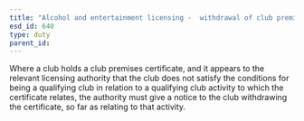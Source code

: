 ```yaml
---
title: "Alcohol and entertainment licensing -  withdrawal of club premises certificate"
esd_id: 640
type: duty
parent_id:  
---
```


Where a club holds a club premises certificate, and it appears to the relevant licensing authority that the club does not satisfy the conditions for being a qualifying club in relation to a qualifying club activity to which the certificate relates, the authority must give a notice to the club withdrawing the certificate, so far as relating to that activity.

